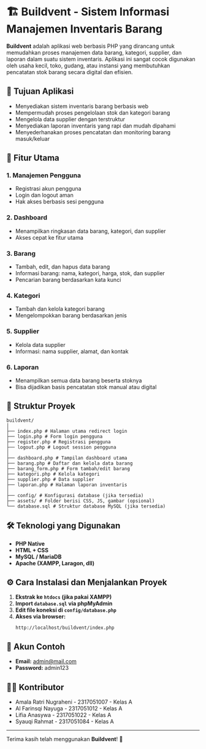 # 🏗️ Buildvent - Sistem Informasi Manajemen Inventaris Barang

**Buildvent** adalah aplikasi web berbasis PHP yang dirancang untuk memudahkan proses manajemen data barang, kategori, supplier, dan laporan dalam suatu sistem inventaris. Aplikasi ini sangat cocok digunakan oleh usaha kecil, toko, gudang, atau instansi yang membutuhkan pencatatan stok barang secara digital dan efisien.

## 🎯 Tujuan Aplikasi

- Menyediakan sistem inventaris barang berbasis web
- Mempermudah proses pengelolaan stok dan kategori barang
- Mengelola data supplier dengan terstruktur
- Menyediakan laporan inventaris yang rapi dan mudah dipahami
- Menyederhanakan proses pencatatan dan monitoring barang masuk/keluar

## 🧩 Fitur Utama

### 1. Manajemen Pengguna
- Registrasi akun pengguna
- Login dan logout aman
- Hak akses berbasis sesi pengguna

### 2. Dashboard
- Menampilkan ringkasan data barang, kategori, dan supplier
- Akses cepat ke fitur utama

### 3. Barang
- Tambah, edit, dan hapus data barang
- Informasi barang: nama, kategori, harga, stok, dan supplier
- Pencarian barang berdasarkan kata kunci

### 4. Kategori
- Tambah dan kelola kategori barang
- Mengelompokkan barang berdasarkan jenis

### 5. Supplier
- Kelola data supplier
- Informasi: nama supplier, alamat, dan kontak

### 6. Laporan
- Menampilkan semua data barang beserta stoknya
- Bisa dijadikan basis pencatatan stok manual atau digital

## 📁 Struktur Proyek

```
buildvent/
│
├── index.php # Halaman utama redirect login
├── login.php # Form login pengguna
├── register.php # Registrasi pengguna
├── logout.php # Logout session pengguna
│
├── dashboard.php # Tampilan dashboard utama
├── barang.php # Daftar dan kelola data barang
├── barang_form.php # Form tambah/edit barang
├── kategori.php # Kelola kategori
├── supplier.php # Data supplier
├── laporan.php # Halaman laporan inventaris
│
├── config/ # Konfigurasi database (jika tersedia)
├── assets/ # Folder berisi CSS, JS, gambar (opsional)
└── database.sql # Struktur database MySQL (jika tersedia)

```

## 🛠️ Teknologi yang Digunakan

- **PHP Native**
- **HTML + CSS**
- **MySQL / MariaDB**
- **Apache (XAMPP, Laragon, dll)**

## ⚙️ Cara Instalasi dan Menjalankan Proyek

1. **Ekstrak ke `htdocs` (jika pakai XAMPP)**
2. **Import `database.sql` via phpMyAdmin**
3. **Edit file koneksi di `config/database.php`**
4. **Akses via browser:**
   ```
   http://localhost/buildvent/index.php
   ```

## 🧪 Akun Contoh

- **Email:** admin@mail.com  
- **Password:** admin123

## 👨‍💻 Kontributor

- Amala Ratri Nugraheni - 2317051007 - Kelas A  
- Al Farinsqi Nayuga - 2317051012 - Kelas A  
- Lifia Anasywa - 2317051022 - Kelas A  
- Syauqi Rahmat - 2317051084 - Kelas A  

---

Terima kasih telah menggunakan **Buildvent**! 🚀
